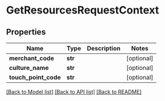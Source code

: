 # GetResourcesRequestContext

## Properties
Name | Type | Description | Notes
------------ | ------------- | ------------- | -------------
**merchant_code** | **str** |  | [optional] 
**culture_name** | **str** |  | [optional] 
**touch_point_code** | **str** |  | [optional] 

[[Back to Model list]](../README.md#documentation-for-models) [[Back to API list]](../README.md#documentation-for-api-endpoints) [[Back to README]](../README.md)


